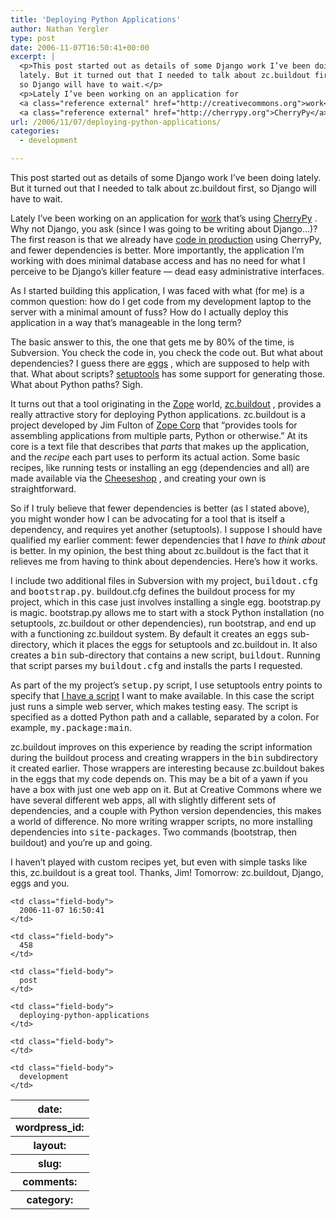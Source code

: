 ```yaml
---
title: 'Deploying Python Applications'
author: Nathan Yergler
type: post
date: 2006-11-07T16:50:41+00:00
excerpt: |
  <p>This post started out as details of some Django work I’ve been doing
  lately. But it turned out that I needed to talk about zc.buildout first,
  so Django will have to wait.</p>
  <p>Lately I’ve been working on an application for
  <a class="reference external" href="http://creativecommons.org">work</a> that’s using
  <a class="reference external" href="http://cherrypy.org">CherryPy</a>. Why not ...</p>
url: /2006/11/07/deploying-python-applications/
categories:
  - development

---
```

This post started out as details of some Django work I’ve been doing lately. But it turned out that I needed to talk about zc.buildout first, so Django will have to wait.

Lately I’ve been working on an application for [work][1]  that’s using [CherryPy][2] . Why not Django, you ask (since I was going to be writing about Django…)? The first reason is that we already have [code in production][3]  using CherryPy, and fewer dependencies is better. More importantly, the application I’m working with does minimal database access and has no need for what I perceive to be Django’s killer feature — dead easy administrative interfaces.

As I started building this application, I was faced with what (for me) is a common question: how do I get code from my development laptop to the server with a minimal amount of fuss? How do I actually deploy this application in a way that’s manageable in the long term?

The basic answer to this, the one that gets me by 80% of the time, is Subversion. You check the code in, you check the code out. But what about dependencies? I guess there are [eggs][4] , which are supposed to help with that. What about scripts? [setuptools][5]  has some support for generating those. What about Python paths? Sigh.

It turns out that a tool originating in the [Zope][6]  world, [zc.buildout][7] , provides a really attractive story for deploying Python applications. zc.buildout is a project developed by Jim Fulton of [Zope Corp][8]  that “provides tools for assembling applications from multiple parts, Python or otherwise.” At its core is a text file that describes that _parts_ that makes up the application, and the _recipe_ each part uses to perform its actual action. Some basic recipes, like running tests or installing an egg (dependencies and all) are made available via the [Cheeseshop][9] , and creating your own is straightforward.

So if I truly believe that fewer dependencies is better (as I stated above), you might wonder how I can be advocating for a tool that is itself a dependency, and requires yet another (setuptools). I suppose I should have qualified my earlier comment: fewer dependencies that I _have to think about_ is better. In my opinion, the best thing about zc.buildout is the fact that it relieves me from having to think about dependencies. Here’s how it works.

I include two additional files in Subversion with my project, <tt class="docutils literal">buildout.cfg</tt> and <tt class="docutils literal">bootstrap.py</tt>. buildout.cfg defines the buildout process for my project, which in this case just involves installing a single egg. bootstrap.py is magic. bootstrap.py allows me to start with a stock Python installation (no setuptools, zc.buildout or other dependencies), run bootstrap, and end up with a functioning zc.buildout system. By default it creates an <tt class="docutils literal">eggs</tt> sub-directory, which it places the eggs for setuptools and zc.buildout in. It also creates a <tt class="docutils literal">bin</tt> sub-directory that contains a new script, <tt class="docutils literal">buildout</tt>. Running that script parses my <tt class="docutils literal">buildout.cfg</tt> and installs the parts I requested.

As part of the my project’s <tt class="docutils literal">setup.py</tt> script, I use setuptools entry points to specify that [I have a script][5]  I want to make available. In this case the script just runs a simple web server, which makes testing easy. The script is specified as a dotted Python path and a callable, separated by a colon. For example, <tt class="docutils literal">my.package:main</tt>.

zc.buildout improves on this experience by reading the script information during the buildout process and creating wrappers in the <tt class="docutils literal">bin</tt> subdirectory it created earlier. Those wrappers are interesting because zc.buildout bakes in the eggs that my code depends on. This may be a bit of a yawn if you have a box with just one web app on it. But at Creative Commons where we have several different web apps, all with slightly different sets of dependencies, and a couple with Python version dependencies, this makes a world of difference. No more writing wrapper scripts, no more installing dependencies into <tt class="docutils literal"><span class="pre">site-packages</span></tt>. Two commands (bootstrap, then buildout) and you’re up and going.

I haven’t played with custom recipes yet, but even with simple tasks like this, zc.buildout is a great tool. Thanks, Jim! Tomorrow: zc.buildout, Django, eggs and you.

<table class="docutils field-list" frame="void" rules="none">
  <col class="field-name" /> <col class="field-body" /> <tr class="field">
    <th class="field-name">
      date:
    </th>

    <td class="field-body">
      2006-11-07 16:50:41
    </td>
  </tr>

  <tr class="field">
    <th class="field-name">
      wordpress_id:
    </th>

    <td class="field-body">
      458
    </td>
  </tr>

  <tr class="field">
    <th class="field-name">
      layout:
    </th>

    <td class="field-body">
      post
    </td>
  </tr>

  <tr class="field">
    <th class="field-name">
      slug:
    </th>

    <td class="field-body">
      deploying-python-applications
    </td>
  </tr>

  <tr class="field">
    <th class="field-name">
      comments:
    </th>

    <td class="field-body">
    </td>
  </tr>

  <tr class="field">
    <th class="field-name">
      category:
    </th>

    <td class="field-body">
      development
    </td>
  </tr>
</table>

 [1]: http://creativecommons.org
 [2]: http://cherrypy.org
 [3]: http://api.creativecommons.org
 [4]: http://peak.telecommunity.com/DevCenter/PythonEggs
 [5]: http://peak.telecommunity.com/DevCenter/setuptools#automatic-script-creation
 [6]: http://zope.org
 [7]: http://cheeseshop.python.org/pypi/zc.buildout/
 [8]: http://zope.com
 [9]: http://cheeseshop.python.org/pypi